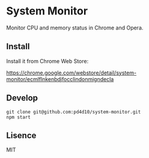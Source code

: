 # System Monitor

Monitor CPU and memory status in Chrome and Opera.

## Install

Install it from Chrome Web Store:

https://chrome.google.com/webstore/detail/system-monitor/ecmlflnkenbdjfocclindonmigndecla

## Develop

```
git clone git@github.com:pd4d10/system-monitor.git
npm start
```

## Lisence

MIT
